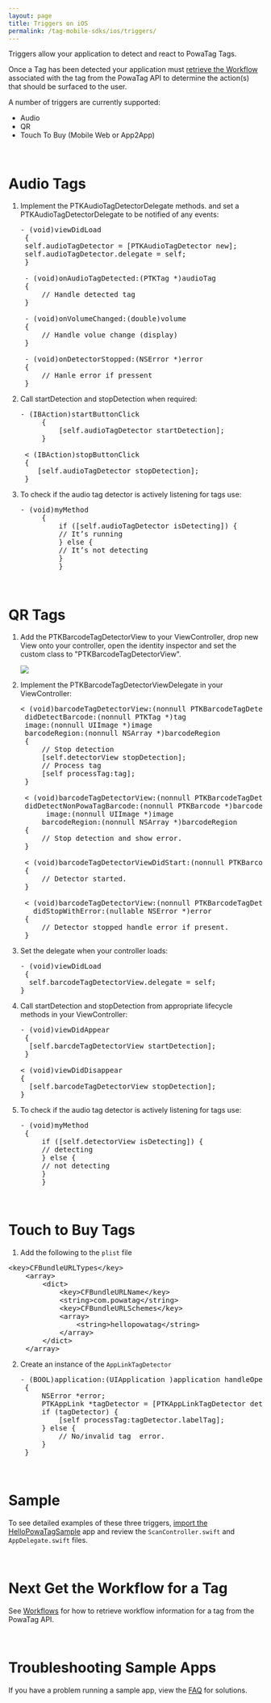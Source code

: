 ```yaml
---
layout: page
title: Triggers on iOS
permalink: /tag-mobile-sdks/ios/triggers/
---
```


Triggers allow your application to detect and react to PowaTag Tags.

Once a Tag has been detected your application must [retrieve the Workflow]({{site.baseurl}}/tag-mobile-sdks/ios/workflows/) associated with the tag from the PowaTag API to determine the action(s) that should be surfaced to the user.

A number of triggers are currently supported:

* Audio
* QR
* Touch To Buy (Mobile Web or App2App)
 
<br />

# Audio Tags

1. Implement the PTKAudioTagDetectorDelegate methods. and set a PTKAudioTagDetectorDelegate to be notified of any events:

	<pre>- (void)viewDidLoad
	{
    self.audioTagDetector = [PTKAudioTagDetector new];
	self.audioTagDetector.delegate = self;
	}
    
	- (void)onAudioTagDetected:(PTKTag *)audioTag
	{
		// Handle detected tag
	}
    
	- (void)onVolumeChanged:(double)volume 
	{
		// Handle volue change (display)
	}
    
    - (void)onDetectorStopped:(NSError *)error 
	{
		// Hanle error if pressent
	}</pre>

2. Call startDetection and stopDetection when required:

    <pre>- (IBAction)startButtonClick 
		{
	   		[self.audioTagDetector startDetection];
  	 	}

   	< (IBAction)stopButtonClick 
    {
	   [self.audioTagDetector stopDetection];
   	}</pre>
   
3. To check if the audio tag detector is actively listening for tags use:

	<pre>- (void)myMethod
		{
			if ([self.audioTagDetector isDetecting]) {
 			// It’s running 
			} else {
 			// It’s not detecting 
			}
            }</pre>

<br />


# QR Tags

1. Add the PTKBarcodeTagDetectorView to your ViewController, drop new View onto your controller, open the identity inspector and set the custom class to "PTKBarcodeTagDetectorView".

    <img src="{{ '/images/powatag_mobile_sdks_ios_triggers_barcode_class.png' | prepend: site.baseurl }}" />

2. Implement the PTKBarcodeTagDetectorViewDelegate in your ViewController:

    <pre>< (void)barcodeTagDetectorView:(nonnull PTKBarcodeTagDetectorView *)barcodeTagDetectorView
	didDetectBarcode:(nonnull PTKTag *)tag
	image:(nonnull UIImage *)image
	barcodeRegion:(nonnull NSArray *)barcodeRegion
	{
		// Stop detection
		[self.detectorView stopDetection];
		// Process tag
		[self processTag:tag];
	}

	< (void)barcodeTagDetectorView:(nonnull PTKBarcodeTagDetectorView *)barcodeTagDetectorView
	didDetectNonPowaTagBarcode:(nonnull PTKBarcode *)barcode
		 image:(nonnull UIImage *)image
		barcodeRegion:(nonnull NSArray *)barcodeRegion
	{
		// Stop detection and show error. 
	}

	< (void)barcodeTagDetectorViewDidStart:(nonnull PTKBarcodeTagDetectorView *)barcodeTagDetectorView
	{
		// Detector started.
	}

 	< (void)barcodeTagDetectorView:(nonnull PTKBarcodeTagDetectorView *)barcodeTagDetectorView
	  didStopWithError:(nullable NSError *)error
	{
		// Detector stopped handle error if present.
	}   </pre>

3. Set the delegate when your controller loads:

    <pre>- (void)viewDidLoad 
    {
     self.barcodeTagDetectorView.delegate = self;
   }</pre>

4. Call startDetection and stopDetection from appropriate lifecycle methods in your ViewController:

    <pre>- (void)viewDidAppear 
    {
     [self.barcdeTagDetectorView startDetection];
   	}

   < (void)viewDidDisappear 
   {
     [self.barcodeTagDetectorView stopDetection];
   }</pre>
   
5. To check if the audio tag detector is actively listening for tags use:

	<pre>- (void)myMethod
	{
		if ([self.detectorView isDetecting]) {
		// detecting
		} else {
		// not detecting
		}
        }</pre>

<br />

# Touch to Buy Tags

1. Add the following to the <code>plist</code> file
<pre>&lt;key&gt;CFBundleURLTypes&lt;/key&gt;
	&lt;array&gt;
		&lt;dict&gt;
			&lt;key&gt;CFBundleURLName&lt;/key&gt;
			&lt;string&gt;com.powatag&lt;/string&gt;
			&lt;key&gt;CFBundleURLSchemes&lt;/key&gt;
			&lt;array&gt;
				&lt;string&gt;hellopowatag&lt;/string&gt;
			&lt;/array&gt;
		&lt;/dict&gt;
	&lt;/array&gt;</pre>


2. Create an instance of the <code>AppLinkTagDetector</code>

	<pre>- (BOOL)application:(UIApplication )application handleOpenURL:(NSURL )url
    {	
    	NSError *error; 
		PTKAppLink *tagDetector = [PTKAppLinkTagDetector detectAppLinkWithURL:url  error:&error];
		if (tagDetector) {
 			[self processTag:tagDetector.labelTag];
		} else {
 			// No/invalid tag  error.
		}
    }</pre>
    
      
<br/>

# Sample

To see detailed examples of these three triggers, [import the HelloPowaTagSample]({{site.baseurl}}/tag-mobile-sdks/ios/start/#importing-the-sample-app/) app and review the <code>ScanController.swift</code> and <code>AppDelegate.swift</code> files.

<br />

# Next Get the Workflow for a Tag

See [Workflows]({{site.baseurl}}/tag-mobile-sdks/ios/workflows/) for how to retrieve workflow information for a tag from the PowaTag API.

<br />

# Troubleshooting Sample Apps

If you have a problem running a sample app, view the [FAQ]({{site.baseurl}}/tag-mobile-sdks/ios/faq/) for solutions.
